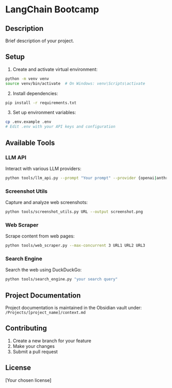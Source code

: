 # LangChain Bootcamp

## Description
Brief description of your project.

## Setup

1. Create and activate virtual environment:
```bash
python -m venv venv
source venv/bin/activate  # On Windows: venv\Scripts\activate
```

2. Install dependencies:
```bash
pip install -r requirements.txt
```

3. Set up environment variables:
```bash
cp .env.example .env
# Edit .env with your API keys and configuration
```

## Available Tools

### LLM API
Interact with various LLM providers:
```bash
python tools/llm_api.py --prompt "Your prompt" --provider {openai|anthropic|gemini|azure|deepseek|local}
```

### Screenshot Utils
Capture and analyze web screenshots:
```bash
python tools/screenshot_utils.py URL --output screenshot.png
```

### Web Scraper
Scrape content from web pages:
```bash
python tools/web_scraper.py --max-concurrent 3 URL1 URL2 URL3
```

### Search Engine
Search the web using DuckDuckGo:
```bash
python tools/search_engine.py "your search query"
```

## Project Documentation
Project documentation is maintained in the Obsidian vault under:
`/Projects/[project_name]/context.md`

## Contributing
1. Create a new branch for your feature
2. Make your changes
3. Submit a pull request

## License
[Your chosen license] 